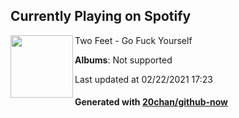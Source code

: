 ## Currently Playing on Spotify

[<img align="left" width="100" src="https://i.scdn.co/image/ab67616d0000b273488f7916bcb14082e1acb101">](https://open.spotify.com/album/1T2zfKOl2TFkwRuQ7arglc)

Two Feet - Go Fuck Yourself

**Albums**: Not supported

Last updated at 02/22/2021 17:23

#### Generated with [20chan/github-now](https://github.com/20chan/github-now)


<!--
**20chan/20chan** is a ✨ _special_ ✨ repository because its `README.md` (this file) appears on your GitHub profile.

Here are some ideas to get you started:

- 🔭 I’m currently working on ...
- 🌱 I’m currently learning ...
- 👯 I’m looking to collaborate on ...
- 🤔 I’m looking for help with ...
- 💬 Ask me about ...
- 📫 How to reach me: ...
- 😄 Pronouns: ...
- ⚡ Fun fact: ...
-->
